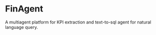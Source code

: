 # FinAgent
A multiagent platform for KPI extraction and text-to-sql agent for natural language query.
